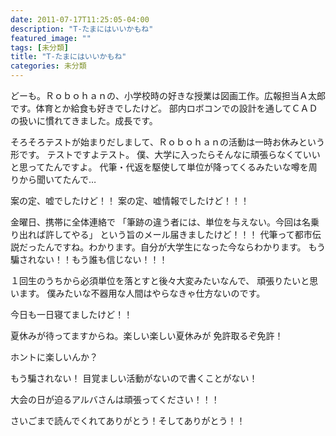 ```yaml
---
date: 2011-07-17T11:25:05-04:00
description: "T-たまにはいいかもね"
featured_image: ""
tags: [未分類]
title: "T-たまにはいいかもね"
categories: 未分類
---
```


どーも。Ｒｏｂｏｈａｎの、小学校時の好きな授業は図画工作。広報担当Ａ太郎です。体育とか給食も好きでしたけど。
部内ロボコンでの設計を通してＣＡＤの扱いに慣れてきました。成長です。
>>>>>>>>
そろそろテストが始まりだしまして、Ｒｏｂｏｈａｎの活動は一時お休みという形です。
テストですよテスト。
僕、大学に入ったらそんなに頑張らなくていいと思ってたんですよ。
代筆・代返を駆使して単位が降ってくるみたいな噂を周りから聞いてたんで…
 
案の定、嘘でしたけど！！
案の定、嘘情報でしたけど！！！
 
金曜日、携帯に全体連絡で
「筆跡の違う者には、単位を与えない。今回は名乗り出れば許してやる」
という旨のメール届きましたけど！！！
代筆って都市伝説だったんですね。わかります。自分が大学生になった今ならわかります。
もう騙されない！！もう誰も信じない！！！
 
１回生のうちから必須単位を落とすと後々大変みたいなんで、
頑張りたいと思います。
僕みたいな不器用な人間はやらなきゃ仕方ないのです。
 
今日も一日寝てましたけど！！
 
夏休みが待ってますからね。楽しい楽しい夏休みが
免許取るぞ免許！
 
ホントに楽しいんか？
 
もう騙されない！
目覚ましい活動がないので書くことがない！
 
大会の日が迫るアルバさんは頑張ってください！！！
 
さいごまで読んでくれてありがとう！そしてありがとう！！
